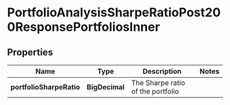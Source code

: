 

# PortfolioAnalysisSharpeRatioPost200ResponsePortfoliosInner


## Properties

| Name | Type | Description | Notes |
|------------ | ------------- | ------------- | -------------|
|**portfolioSharpeRatio** | **BigDecimal** | The Sharpe ratio of the portfolio |  |



